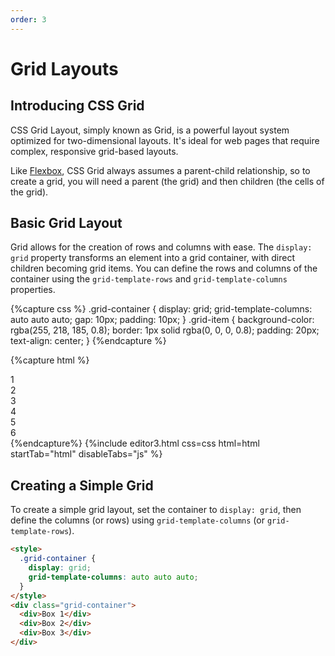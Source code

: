 ```yaml
---
order: 3
---
```

# Grid Layouts

## Introducing CSS Grid

CSS Grid Layout, simply known as Grid, is a powerful layout system optimized for two-dimensional layouts. It's ideal for web pages that require complex, responsive grid-based layouts.

Like [Flexbox](./arranging-with-flexbox.md), CSS Grid always assumes a parent-child relationship, so to create a grid, you will need a parent (the grid) and then children (the cells of the grid).

## Basic Grid Layout

Grid allows for the creation of rows and columns with ease. The `display: grid` property transforms an element into a grid container, with direct children becoming grid items. You can define the rows and columns of the container using the `grid-template-rows` and `grid-template-columns` properties.

{%capture css %}
  .grid-container {
    display: grid;
    grid-template-columns: auto auto auto;
    gap: 10px;
    padding: 10px;
  }
  .grid-item {
    background-color: rgba(255, 218, 185, 0.8);
    border: 1px solid rgba(0, 0, 0, 0.8);
    padding: 20px;
    text-align: center;
  }
{%endcapture %}

{%capture html %}
<div class="grid-container">
  <div class="grid-item">1</div>
  <div class="grid-item">2</div>
  <div class="grid-item">3</div>  
  <div class="grid-item">4</div>
  <div class="grid-item">5</div>
  <div class="grid-item">6</div>  
</div>
{%endcapture%}
{%include editor3.html css=css html=html startTab="html" disableTabs="js" %}

## Creating a Simple Grid

To create a simple grid layout, set the container to `display: grid`, then define the columns (or rows) using `grid-template-columns` (or `grid-template-rows`).

```html
<style>
  .grid-container {
    display: grid;
    grid-template-columns: auto auto auto;
  }
</style>
<div class="grid-container">
  <div>Box 1</div>
  <div>Box 2</div>
  <div>Box 3</div>
</div>
```